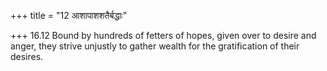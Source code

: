 +++
title = "12 आशापाशशतैर्बद्धाः"

+++
16.12 Bound by hundreds of fetters of hopes, given over to desire and
anger, they strive unjustly to gather wealth for the gratification of
their desires.
